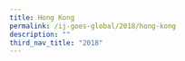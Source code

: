 ```yaml
---
title: Hong Kong
permalink: /ij-goes-global/2018/hong-kong
description: ""
third_nav_title: "2018"
---
```

